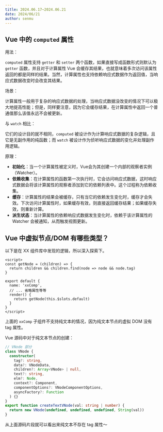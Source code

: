 ```yaml
---
title: 2024.06.17~2024.06.21
date: 2024/06/21
author: senmu
---
```


## Vue 中的 `computed` 属性

用法：

`computed` 属性支持 `getter` 和 `setter` 两个函数，如果直接写成函数形式则默认为 `getter` 函数，并且对于计算属性 Vue 会缓存其结果，也就意味着多次访问该属性返回的都是同样的结果。当然，计算属性也支持依赖响应式数据作为返回值，当响应式数据改变时会改变其结果。

场景：

计算属性一般用于复杂的响应式数据的处理，当响应式数据没改变的情况下可以极大地提高性能；但是，同样要注意，因为它会缓存结果，在计算属性中返回一个普通值那么该值永远不会被更新。

与 `watch` 相比：

它们的设计目的就不相同，`computed` 被设计作为计算响应式数据的复杂逻辑，且它是无副作用的纯函数；而 `watch` 被设计作为侦听响应式数据的变化并处理副作用逻辑。

原理：

* **初始化**：当一个计算属性被定义时，Vue会为其创建一个内部的观察者实例（Watcher）。
* **依赖收集**：在计算属性的函数第一次执行时，它会访问响应式数据，这时响应式数据会将该计算属性的观察者添加到它的依赖列表中。这个过程称为依赖收集。
* **缓存**：计算属性的结果会被缓存，只有当它的依赖发生变化时，缓存才会失效。下次访问计算属性时，如果缓存有效，则直接返回缓存结果；如果缓存失效，则重新计算。
* **派生状态**：当计算属性的依赖响应式数据发生变化时，依赖于该计算属性的 Watcher 会被通知，从而触发视图更新。

## Vue 中虚拟节点/DOM 有哪些类型？

以下是在 XX 组件库中发现的逻辑，所以深入探索下。

```vue
<script>
const getNode = (children) => {
  return children && children.find(node => node && node.tag)
}

export default {
  name: 'xxComp',
  // ... 省略属性等等
  render() {
    return getNode(this.$slots.default)
  }
}
</script>
```

上面的 `xxComp` 子组件不支持纯文本的情况，因为纯文本节点的虚拟 DOM 没有 tag 属性。

Vue 源码中对于纯文本节点的创建：

```ts
// VNode 部分
class VNode {
  constructor(
    tag?: string,
    data?: VNodeData,
    children?: Array<VNode> | null,
    text?: string,
    elm?: Node,
    context?: Component,
    componentOptions?: VNodeComponentOptions,
    asyncFactory?: Function
  ) {}
}
export function createTextVNode(val: string | number) {
  return new VNode(undefined, undefined, undefined, String(val))
}
```
从上面源码片段就可以看出来纯文本不存在 tag 属性～
